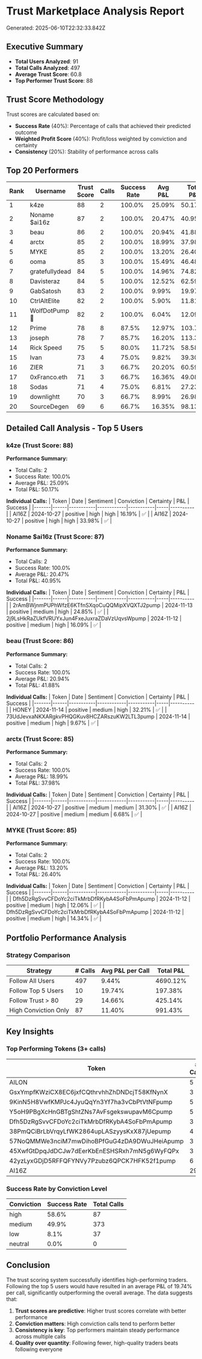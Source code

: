 # Trust Marketplace Analysis Report

Generated: 2025-06-10T22:32:33.842Z

## Executive Summary

- **Total Users Analyzed**: 91
- **Total Calls Analyzed**: 497
- **Average Trust Score**: 60.8
- **Top Performer Trust Score**: 88

## Trust Score Methodology

Trust scores are calculated based on:

- **Success Rate** (40%): Percentage of calls that achieved their predicted outcome
- **Weighted Profit Score** (40%): Profit/loss weighted by conviction and certainty
- **Consistency** (20%): Stability of performance across calls

## Top 20 Performers

| Rank | Username       | Trust Score | Calls | Success Rate | Avg P&L | Total P&L | Best Call | Worst Call |
| ---- | -------------- | ----------- | ----- | ------------ | ------- | --------- | --------- | ---------- |
| 1    | k4ze           | 88          | 2     | 100.0%       | 25.09%  | 50.17%    | +33.98%   | 16.19%     |
| 2    | Noname $ai16z  | 87          | 2     | 100.0%       | 20.47%  | 40.95%    | +24.85%   | 16.09%     |
| 3    | beau           | 86          | 2     | 100.0%       | 20.94%  | 41.88%    | +32.21%   | 9.67%      |
| 4    | arctx          | 85          | 2     | 100.0%       | 18.99%  | 37.98%    | +31.30%   | 6.68%      |
| 5    | MYKE           | 85          | 2     | 100.0%       | 13.20%  | 26.40%    | +14.34%   | 12.06%     |
| 6    | ooma           | 85          | 3     | 100.0%       | 15.49%  | 46.48%    | +23.72%   | 6.84%      |
| 7    | gratefullydead | 84          | 5     | 100.0%       | 14.96%  | 74.82%    | +27.06%   | 9.44%      |
| 8    | Davisteraz     | 84          | 5     | 100.0%       | 12.52%  | 62.59%    | +20.96%   | 5.31%      |
| 9    | GabSatosh      | 83          | 2     | 100.0%       | 9.99%   | 19.97%    | +14.62%   | 5.35%      |
| 10   | CtrlAltElite   | 82          | 2     | 100.0%       | 5.90%   | 11.81%    | +6.79%    | 5.02%      |
| 11   | WolfDotPump🐺  | 82          | 2     | 100.0%       | 6.04%   | 12.09%    | +6.92%    | 5.17%      |
| 12   | Prime          | 78          | 8     | 87.5%        | 12.97%  | 103.79%   | +22.93%   | -1.42%     |
| 13   | joseph         | 78          | 7     | 85.7%        | 16.20%  | 113.38%   | +33.62%   | 3.90%      |
| 14   | Rick Speed     | 75          | 5     | 80.0%        | 11.72%  | 58.58%    | +25.54%   | 1.47%      |
| 15   | Ivan           | 73          | 4     | 75.0%        | 9.82%   | 39.30%    | +20.16%   | 4.04%      |
| 16   | ZIER           | 71          | 3     | 66.7%        | 20.20%  | 60.59%    | +37.43%   | 1.58%      |
| 17   | 0xFranco.eth   | 71          | 3     | 66.7%        | 16.36%  | 49.08%    | +29.03%   | 3.16%      |
| 18   | Sodas          | 71          | 4     | 75.0%        | 6.81%   | 27.23%    | +13.03%   | -4.79%     |
| 19   | downlightt     | 70          | 3     | 66.7%        | 8.99%   | 26.98%    | +12.53%   | 6.95%      |
| 20   | SourceDegen    | 69          | 6     | 66.7%        | 16.35%  | 98.13%    | +40.12%   | 2.43%      |

## Detailed Call Analysis - Top 5 Users

### k4ze (Trust Score: 88)

**Performance Summary:**

- Total Calls: 2
- Success Rate: 100.0%
- Average P&L: 25.09%
- Total P&L: 50.17%

**Individual Calls:**
| Token | Date | Sentiment | Conviction | Certainty | P&L | Success |
|-------|------|-----------|------------|-----------|-----|----------|
| AI16Z | 2024-10-27 | positive | high | high | 16.19% | ✅ |
| AI16Z | 2024-10-27 | positive | high | high | 33.98% | ✅ |

### Noname $ai16z (Trust Score: 87)

**Performance Summary:**

- Total Calls: 2
- Success Rate: 100.0%
- Average P&L: 20.47%
- Total P&L: 40.95%

**Individual Calls:**
| Token | Date | Sentiment | Conviction | Certainty | P&L | Success |
|-------|------|-----------|------------|-----------|-----|----------|
| 2rAmBWjnmPUPhWfzE6KTfnSXqoCuQQMipXVQXTJ2pump | 2024-11-13 | positive | medium | high | 24.85% | ✅ |
| 2j9LsHkRaZUkfVRUYxJun4FxeJuxraZDaVzUqvsWpump | 2024-11-12 | positive | medium | high | 16.09% | ✅ |

### beau (Trust Score: 86)

**Performance Summary:**

- Total Calls: 2
- Success Rate: 100.0%
- Average P&L: 20.94%
- Total P&L: 41.88%

**Individual Calls:**
| Token | Date | Sentiment | Conviction | Certainty | P&L | Success |
|-------|------|-----------|------------|-----------|-----|----------|
| HONEY | 2024-11-14 | positive | medium | high | 32.21% | ✅ |
| 73UdJevxaNKXARgkvPHQGKuv8HCZARszuKW2LTL3pump | 2024-11-14 | positive | medium | high | 9.67% | ✅ |

### arctx (Trust Score: 85)

**Performance Summary:**

- Total Calls: 2
- Success Rate: 100.0%
- Average P&L: 18.99%
- Total P&L: 37.98%

**Individual Calls:**
| Token | Date | Sentiment | Conviction | Certainty | P&L | Success |
|-------|------|-----------|------------|-----------|-----|----------|
| AI16Z | 2024-10-27 | positive | medium | medium | 31.30% | ✅ |
| AI16Z | 2024-10-27 | positive | medium | medium | 6.68% | ✅ |

### MYKE (Trust Score: 85)

**Performance Summary:**

- Total Calls: 2
- Success Rate: 100.0%
- Average P&L: 13.20%
- Total P&L: 26.40%

**Individual Calls:**
| Token | Date | Sentiment | Conviction | Certainty | P&L | Success |
|-------|------|-----------|------------|-----------|-----|----------|
| Dfh5DzRgSvvCFDoYc2ciTkMrbDfRKybA4SoFbPmApump | 2024-11-12 | positive | medium | high | 12.06% | ✅ |
| Dfh5DzRgSvvCFDoYc2ciTkMrbDfRKybA4SoFbPmApump | 2024-11-12 | positive | medium | high | 14.34% | ✅ |

## Portfolio Performance Analysis

### Strategy Comparison

| Strategy             | # Calls | Avg P&L per Call | Total P&L |
| -------------------- | ------- | ---------------- | --------- |
| Follow All Users     | 497     | 9.44%            | 4690.12%  |
| Follow Top 5 Users   | 10      | 19.74%           | 197.38%   |
| Follow Trust > 80    | 29      | 14.66%           | 425.14%   |
| High Conviction Only | 87      | 11.40%           | 991.43%   |

## Key Insights

### Top Performing Tokens (3+ calls)

| Token                                        | # Calls | Avg P&L |
| -------------------------------------------- | ------- | ------- |
| AILON                                        | 5       | 20.76%  |
| GsxYmpfKWziCX8EC6jxfCQthrvhhZhDNDcjT58KfNynX | 3       | 20.04%  |
| 9KinN5H8VwfKMPJc4JyuQqYn3Yf7ha3vCbPtVtNFpump | 5       | 17.72%  |
| Y5oH9PBgXcHnGBTgShtZNs7AvFsgekswupavM6Cpump  | 5       | 16.26%  |
| Dfh5DzRgSvvCFDoYc2ciTkMrbDfRKybA4SoFbPmApump | 3       | 15.79%  |
| 38PmQCiBrLbVrqyLfWK2864upLASzyysKxX87jUepump | 4       | 14.87%  |
| 57NoQMMWe3nciM7mwDihoBPfGuG4zDA9DWuJHeiApump | 3       | 14.73%  |
| 45XwfGtDpqJdDCJw7dEerKbEnESHSRxh7mN5g6WyFQPx | 3       | 14.20%  |
| 42yzLyxGDjD5RFFQFYNVy7Pzubz6QPCK7HFK52f1pump | 6       | 13.69%  |
| AI16Z                                        | 29      | 13.61%  |

### Success Rate by Conviction Level

| Conviction | Success Rate | Total Calls |
| ---------- | ------------ | ----------- |
| high       | 58.6%        | 87          |
| medium     | 49.9%        | 373         |
| low        | 8.1%         | 37          |
| neutral    | 0.0%         | 0           |

## Conclusion

The trust scoring system successfully identifies high-performing traders. Following the top 5 users would have resulted in an average P&L of 19.74% per call, significantly outperforming the overall average. The data suggests that:

1. **Trust scores are predictive**: Higher trust scores correlate with better performance
2. **Conviction matters**: High conviction calls tend to perform better
3. **Consistency is key**: Top performers maintain steady performance across multiple calls
4. **Quality over quantity**: Following fewer, high-quality traders beats following everyone
